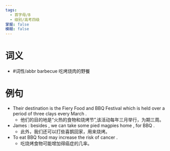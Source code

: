 ```yaml
---
tags:
  - 首字母/B
  - 级别/高考四级
掌握: false
模糊: false
---
```

# 词义
- #词性/abbr  barbecue 吃烤烧肉的野餐
# 例句
- Their destination is the Fiery Food and BBQ Festival which is held over a period of three clays every March .
	- 他们的目的地是“火热的食物和烧烤节”,该活动每年三月举行，为期三周。
- James : besides , we can take some pied magpies home , for BBQ .
	- 此外，我们还可以打些喜鹊回家，用来烧烤。
- To eat BBQ food may increase the risk of cancer .
	- 吃烧烤食物可能增加得癌症的几率。

